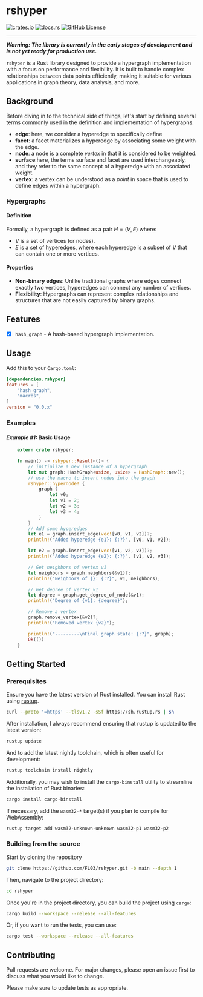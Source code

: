 # rshyper

[![crates.io](https://img.shields.io/crates/v/rshyper?style=for-the-badge&logo=rust)](https://crates.io/crates/rshyper)
[![docs.rs](https://img.shields.io/docsrs/rshyper?style=for-the-badge&logo=docs.rs)](https://docs.rs/rshyper)
[![GitHub License](https://img.shields.io/github/license/FL03/rshyper?style=for-the-badge&logo=github)](https://github.com/FL03/rshyper/blob/main/LICENSE)

***

_**Warning: The library is currently in the early stages of development and is not yet ready for production use.**_

`rshyper` is a Rust library designed to provide a hypergraph implementation with a focus on performance and flexibility. It is built to handle complex relationships between data points efficiently, making it suitable for various applications in graph theory, data analysis, and more.

## Background

Before diving in to the technical side of things, let's start by defining several terms commonly used in the definition and implementation of hypergraphs.

- **edge**: here, we consider a hyperedge to specifically define
- **facet**: a facet materializes a hyperedge by associating some weight with the edge.
- **node**: a node is a complete _vertex_ in that it is considered to be weighted.
- **surface**:here, the terms surface and facet are used interchangeably, and they refer to the same concept of a hyperedge with an associated weight.
- **vertex**: a vertex can be understood as a _point_ in space that is used to define edges within a hypergraph.

### Hypergraphs

#### Definition

Formally, a hypergraph is defined as a pair $H = (V, E)$ where:

- $V$ is a set of vertices (or nodes).
- $E$ is a set of hyperedges, where each hyperedge is a subset of $V$ that can contain one or more vertices.

#### Properties

- **Non-binary edges**: Unlike traditional graphs where edges connect exactly two vertices, hyperedges can connect any number of vertices.
- **Flexibility**: Hypergraphs can represent complex relationships and structures that are not easily captured by binary graphs.

## Features

- [x] `hash_graph` - A hash-based hypergraph implementation.

## Usage

Add this to your `Cargo.toml`:

```toml
[dependencies.rshyper]
features = [
    "hash_graph",
    "macros",
]
version = "0.0.x"
```

### Examples

#### _Example #1:_ Basic Usage

```rust
    extern crate rshyper;

    fn main() -> rshyper::Result<()> {
        // initialize a new instance of a hypergraph
        let mut graph: HashGraph<usize, usize> = HashGraph::new();
        // use the macro to insert nodes into the graph
        rshyper::hypernode! {
            graph {
                let v0;
                let v1 = 2;
                let v2 = 3;
                let v3 = 4;
            }
        }
        // Add some hyperedges
        let e1 = graph.insert_edge(vec![v0, v1, v2])?;
        println!("Added hyperedge {e1}: {:?}", [v0, v1, v2]);

        let e2 = graph.insert_edge(vec![v1, v2, v3])?;
        println!("Added hyperedge {e2}: {:?}", [v1, v2, v3]);

        // Get neighbors of vertex v1
        let neighbors = graph.neighbors(&v1)?;
        println!("Neighbors of {}: {:?}", v1, neighbors);

        // Get degree of vertex v1
        let degree = graph.get_degree_of_node(&v1);
        println!("Degree of {v1}: {degree}");

        // Remove a vertex
        graph.remove_vertex(&v2)?;
        println!("Removed vertex {v2}");

        println!("---------\nFinal graph state: {:?}", graph);
        Ok(())
    }

```

## Getting Started

### Prerequisites

Ensure you have the latest version of Rust installed. You can install Rust using [rustup](https://rustup.rs/).

```bash
curl --proto '=https' --tlsv1.2 -sSf https://sh.rustup.rs | sh
```

After installation, I always recommend ensuring that rustup is updated to the latest version:

```bash
rustup update
```

And to add the latest nightly toolchain, which is often useful for development:

```bash
rustup toolchain install nightly
```

Additionally, you may wish to install the `cargo-binstall` utility to streamline the installation of Rust binaries:

```bash
cargo install cargo-binstall
```

If necessary, add the `wasm32-*` target(s) if you plan to compile for WebAssembly:

```bash
rustup target add wasm32-unknown-unknown wasm32-p1 wasm32-p2
```

### Building from the source

Start by cloning the repository

```bash
git clone https://github.com/FL03/rshyper.git -b main --depth 1
```

Then, navigate to the project directory:

```bash
cd rshyper
```

Once you're in the project directory, you can build the project using `cargo`:

```bash
cargo build --workspace --release --all-features
```

Or, if you want to run the tests, you can use:

```bash
cargo test --workspace --release --all-features
```

## Contributing

Pull requests are welcome. For major changes, please open an issue first
to discuss what you would like to change.

Please make sure to update tests as appropriate.
